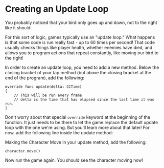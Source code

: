 Creating an Update Loop
=============

You probably noticed that your bird only goes up and down, not to the right like it should.

For this sort of logic, games typically use an "update loop." What happens is that some code is run really fast - up to 60 times per second! That code usually checks things like player health, whether enemies have died, and allows you to program actions that repeat constantly, like moving our bird to the right!

In order to create an update loop, you need to add a new method. Below the closing bracket of your tap method (but above the closing bracket at the end of the program), add the following:

    override func update(delta: CCTime)
    {
        // This will be run every frame
        // delta is the time that has elapsed since the last time it was run.
    }

Don't worry about that special ```override``` keyword at the beginning of the function. It just needs to be there to let the game replace the default update loop with the one we're using. But you'll learn more about that later! For now, add the following line inside the update method:

Making the Character Move
In your update method, add the following:

    character.move()

Now run the game again. You should see the character moving now!